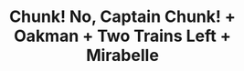 ---
layout: post
category: concert
title: Chunk! No, Captain Chunk! + Oakman + Two Trains Left + Mirabelle
artists: 
- Chunk! No, Captain Chunk!
- Oakman
- Two Trains Left
- Mirabelle
place: 
- Trabendo
country: France
city: Paris
---